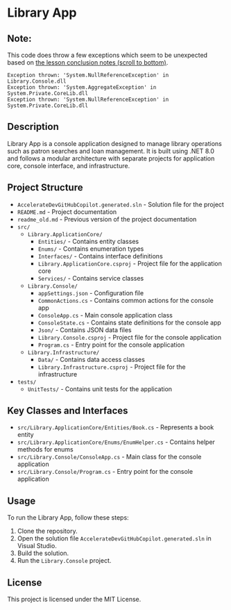 # Library App

## Note:
This code does throw a few exceptions which seem to be unexpected based on [the lesson conclusion notes (scroll to bottom)](https://learn.microsoft.com/en-us/training/modules/guided-project-accelerate-app-development-using-github-copilot-tools/6-exercise-refactor-improve-code-github-copilot).
```
Exception thrown: 'System.NullReferenceException' in Library.Console.dll
Exception thrown: 'System.AggregateException' in System.Private.CoreLib.dll
Exception thrown: 'System.NullReferenceException' in System.Private.CoreLib.dll
```

## Description
Library App is a console application designed to manage library operations such as patron searches and loan management. It is built using .NET 8.0 and follows a modular architecture with separate projects for application core, console interface, and infrastructure.

## Project Structure
- `AccelerateDevGitHubCopilot.generated.sln` - Solution file for the project
- `README.md` - Project documentation
- `readme_old.md` - Previous version of the project documentation
- `src/`
  - `Library.ApplicationCore/`
	- `Entities/` - Contains entity classes
	- `Enums/` - Contains enumeration types
	- `Interfaces/` - Contains interface definitions
	- `Library.ApplicationCore.csproj` - Project file for the application core
	- `Services/` - Contains service classes
  - `Library.Console/`
	- `appSettings.json` - Configuration file
	- `CommonActions.cs` - Contains common actions for the console app
	- `ConsoleApp.cs` - Main console application class
	- `ConsoleState.cs` - Contains state definitions for the console app
	- `Json/` - Contains JSON data files
	- `Library.Console.csproj` - Project file for the console application
	- `Program.cs` - Entry point for the console application
  - `Library.Infrastructure/`
	- `Data/` - Contains data access classes
	- `Library.Infrastructure.csproj` - Project file for the infrastructure
- `tests/`
  - `UnitTests/` - Contains unit tests for the application

## Key Classes and Interfaces
- `src/Library.ApplicationCore/Entities/Book.cs` - Represents a book entity
- `src/Library.ApplicationCore/Enums/EnumHelper.cs` - Contains helper methods for enums
- `src/Library.Console/ConsoleApp.cs` - Main class for the console application
- `src/Library.Console/Program.cs` - Entry point for the console application

## Usage
To run the Library App, follow these steps:
1. Clone the repository.
2. Open the solution file `AccelerateDevGitHubCopilot.generated.sln` in Visual Studio.
3. Build the solution.
4. Run the `Library.Console` project.

## License
This project is licensed under the MIT License.
